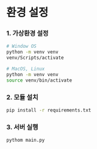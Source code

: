 # 환경 설정

### 1. 가상환경 설정
```bash
# Window OS
python -m venv venv  
venv/Scripts/activate

# MacOS, Linux
python -m venv venv
source venv/bin/activate
```

### 2. 모듈 설치
```bash
pip install -r requirements.txt
```

### 3. 서버 실행
```bash
pythom main.py
```
